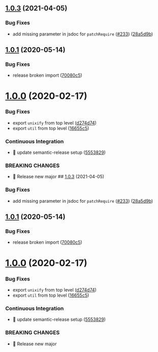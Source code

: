 ## [1.0.3](https://github.com/streamich/fs-monkey/compare/v1.0.2...v1.0.3) (2021-04-05)


### Bug Fixes

* add missing parameter in jsdoc for `patchRequire` ([#233](https://github.com/streamich/fs-monkey/issues/233)) ([28a5d9b](https://github.com/streamich/fs-monkey/commit/28a5d9b46fbdfec42c6d841aec31874ea9ea9ca4))

## [1.0.1](https://github.com/streamich/fs-monkey/compare/v1.0.0...v1.0.1) (2020-05-14)


### Bug Fixes

* release broken import ([70080c5](https://github.com/streamich/fs-monkey/commit/70080c5fbb1e4ac82497016c4e06218cdedacd72))

# [1.0.0](https://github.com/streamich/fs-monkey/compare/v0.3.1...v1.0.0) (2020-02-17)


### Bug Fixes

* export `unixify` from top level ([d274d74](https://github.com/streamich/fs-monkey/commit/d274d74a29c368a5f881f5f2acf81c4772497581))
* export `util` from top level ([16655c5](https://github.com/streamich/fs-monkey/commit/16655c583a7e1a3237ec7351c50a0fae373d8795))


### Continuous Integration

* 🎡 update semantic-release setup ([5553829](https://github.com/streamich/fs-monkey/commit/555382978f50646ec537330e8a50a6f06ef9b6e3))


### BREAKING CHANGES

* 🧨 Release new major
                                                                                                                                                                                                                                                                                                                                                                                                                                                                                                                                                                                                                                                                                                                                                                                                                                                                                                                                                                                                                                                                                                                                                                                                                                                                                                                                                                                                                                                                                                                                                                                                                                                                                                                                                                                                                                                                                                                                                                                                                                                                                                                                                                                                                                                                                                                                                                                                                                                                                                                                                                                                                                                                                                                                                                                                                                                                                                                                                                                                                                                                                                                                                                                                                                                                                                                                                                                                                                                                                                                                                                                                                                                                                                                                                                                                                                                                                                                                                                                                                                                                                                                                                                                                                                                                                                                                                                                                                                                                                                                                                                                                                                                                                                                                                                                                                                                                                                                                                                                                                                                                                                                                                                                                                                                                                                                                                                                                                                                                                                                                                                                                                                                                                                                                                                                                                                                                                                                                                                                                                                                                                                                                                                                                                                                                                                                                                                                                                                                                                                                                                                                                                                                                                                                                                                                                                                                                                                                                                                                                                                                                                                                                                                                                                                                                                                                                                                                                                                                                                                                                                                                                                                                                                                                                                                                                                                                                                                                                                                                                                                                                                                                                                                                                                                                                                                                                                                                                                                                                                                                                                                                                                                                                                                                                                                                                                                                ## [1.0.3](https://github.com/streamich/fs-monkey/compare/v1.0.2...v1.0.3) (2021-04-05)


### Bug Fixes

* add missing parameter in jsdoc for `patchRequire` ([#233](https://github.com/streamich/fs-monkey/issues/233)) ([28a5d9b](https://github.com/streamich/fs-monkey/commit/28a5d9b46fbdfec42c6d841aec31874ea9ea9ca4))

## [1.0.1](https://github.com/streamich/fs-monkey/compare/v1.0.0...v1.0.1) (2020-05-14)


### Bug Fixes

* release broken import ([70080c5](https://github.com/streamich/fs-monkey/commit/70080c5fbb1e4ac82497016c4e06218cdedacd72))

# [1.0.0](https://github.com/streamich/fs-monkey/compare/v0.3.1...v1.0.0) (2020-02-17)


### Bug Fixes

* export `unixify` from top level ([d274d74](https://github.com/streamich/fs-monkey/commit/d274d74a29c368a5f881f5f2acf81c4772497581))
* export `util` from top level ([16655c5](https://github.com/streamich/fs-monkey/commit/16655c583a7e1a3237ec7351c50a0fae373d8795))


### Continuous Integration

* 🎡 update semantic-release setup ([5553829](https://github.com/streamich/fs-monkey/commit/555382978f50646ec537330e8a50a6f06ef9b6e3))


### BREAKING CHANGES

* 🧨 Release new major
